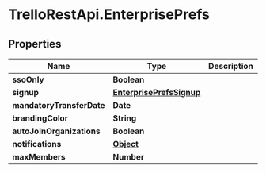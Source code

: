 # TrelloRestApi.EnterprisePrefs

## Properties

Name | Type | Description | Notes
------------ | ------------- | ------------- | -------------
**ssoOnly** | **Boolean** |  | [optional] 
**signup** | [**EnterprisePrefsSignup**](EnterprisePrefsSignup.md) |  | [optional] 
**mandatoryTransferDate** | **Date** |  | [optional] 
**brandingColor** | **String** |  | [optional] 
**autoJoinOrganizations** | **Boolean** |  | [optional] 
**notifications** | [**Object**](.md) |  | [optional] 
**maxMembers** | **Number** |  | [optional] 


